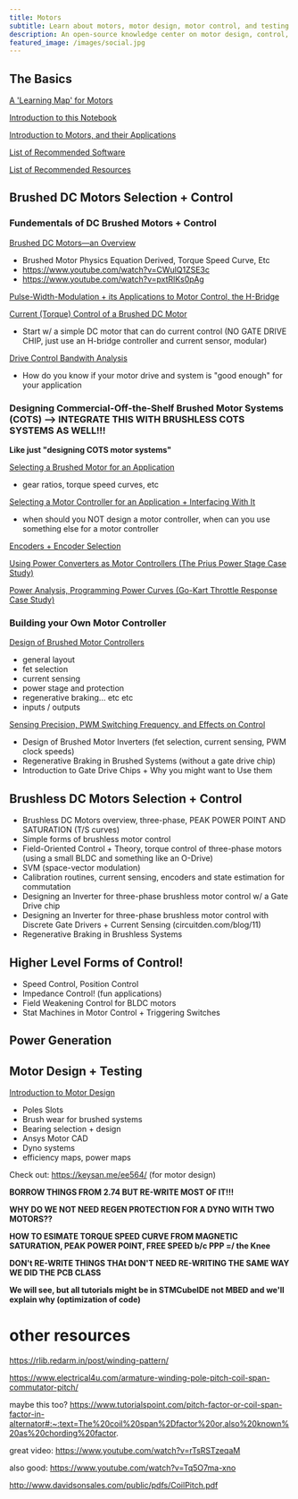 ```yaml
---
title: Motors
subtitle: Learn about motors, motor design, motor control, and testing! 
description: An open-source knowledge center on motor design, control, and testing for electric vehicles and robotics.
featured_image: /images/social.jpg
---
```


## The Basics

[A 'Learning Map' for Motors](/resources/motor_concept_map.pdf)

[Introduction to this Notebook](/intro)

[Introduction to Motors, and their Applications](/motors-and-applications)

[List of Recommended Software](/software)

[List of Recommended Resources](/links)

## Brushed DC Motors Selection + Control

### Fundementals of DC Brushed Motors + Control

[Brushed DC Motors—an Overview]()
- Brushed Motor Physics Equation Derived, Torque Speed Curve, Etc 
- https://www.youtube.com/watch?v=CWulQ1ZSE3c
- https://www.youtube.com/watch?v=pxtRlKs0pAg

[Pulse-Width-Modulation + its Applications to Motor Control, the H-Bridge]()

[Current (Torque) Control of a Brushed DC Motor]()
- Start w/ a simple DC motor that can do current control (NO GATE DRIVE CHIP, just use an H-bridge controller and current sensor, modular)

[Drive Control Bandwith Analysis]()
- How do you know if your motor drive and system is "good enough" for your application

### Designing Commercial-Off-the-Shelf Brushed Motor Systems (COTS) --> INTEGRATE THIS WITH BRUSHLESS COTS SYSTEMS AS WELL!!!

**Like just "designing COTS motor systems"**

[Selecting a Brushed Motor for an Application]()
- gear ratios, torque speed curves, etc 

[Selecting a Motor Controller for an Application + Interfacing With It]()
- when should you NOT design a motor controller, when can you use something else for a motor controller 

[Encoders + Encoder Selection]()

[Using Power Converters as Motor Controllers (The Prius Power Stage Case Study)]()

[Power Analysis, Programming Power Curves (Go-Kart Throttle Response Case Study)]()

### Building your Own Motor Controller

[Design of Brushed Motor Controllers]()

- general layout
- fet selection
- current sensing 
- power stage and protection
- regenerative braking... etc etc 
- inputs / outputs 

[Sensing Precision, PWM Switching Frequency, and Effects on Control]()

- Design of Brushed Motor Inverters (fet selection, current sensing, PWM clock speeds)
- Regenerative Braking in Brushed Systems (without a gate drive chip)
- Introduction to Gate Drive Chips + Why you might want to Use them

## Brushless DC Motors Selection + Control

- Brushless DC Motors overview, three-phase, PEAK POWER POINT AND SATURATION (T/S curves)
- Simple forms of brushless motor control
- Field-Oriented Control + Theory, torque control of three-phase motors (using a small BLDC and something like an O-Drive)
- SVM (space-vector modulation)
- Calibration routines, current sensing, encoders and state estimation for commutation 
- Designing an Inverter for three-phase brushless motor control w/ a Gate Drive chip 
- Designing an Inverter for three-phase brushless motor control with Discrete Gate Drivers + Current Sensing (circuitden.com/blog/11)
- Regenerative Braking in Brushless Systems 

## Higher Level Forms of Control! 

- Speed Control, Position Control
- Impedance Control! (fun applications)
- Field Weakening Control for BLDC motors
- Stat Machines in Motor Control + Triggering Switches 

## Power Generation

## Motor Design + Testing

[Introduction to Motor Design](/motor_design_1)

- Poles Slots
- Brush wear for brushed systems
- Bearing selection + design
- Ansys Motor CAD 
- Dyno systems
- efficiency maps, power maps 

Check out: https://keysan.me/ee564/ (for motor design)


**BORROW THINGS FROM 2.74 BUT RE-WRITE MOST OF IT!!!**

**WHY DO WE NOT NEED REGEN PROTECTION FOR A DYNO WITH TWO MOTORS??**

**HOW TO ESIMATE TORQUE SPEED CURVE FROM MAGNETIC SATURATION, PEAK POWER POINT, FREE SPEED b/c PPP =/ the Knee**


**DON't RE-WRITE THINGS THAt DON'T NEED RE-WRITING THE SAME WAY WE DID THE PCB CLASS**

**We will see, but all tutorials might be in STMCubeIDE not MBED and we'll explain why (optimization of code)**


# other resources 

https://rlib.redarm.in/post/winding-pattern/

https://www.electrical4u.com/armature-winding-pole-pitch-coil-span-commutator-pitch/

maybe this too? https://www.tutorialspoint.com/pitch-factor-or-coil-span-factor-in-alternator#:~:text=The%20coil%20span%2Dfactor%20or,also%20known%20as%20chording%20factor.

great video: https://www.youtube.com/watch?v=rTsRSTzeqaM

also good: https://www.youtube.com/watch?v=Tq5O7ma-xno

http://www.davidsonsales.com/public/pdfs/CoilPitch.pdf

